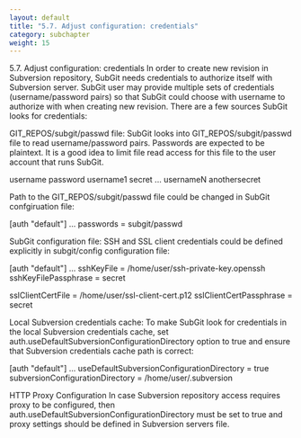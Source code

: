 ```yaml
---
layout: default
title: "5.7. Adjust configuration: credentials"
category: subchapter
weight: 15
---
```

5.7. Adjust configuration: credentials
In order to create new revision in Subversion repository, SubGit needs credentials to authorize itself with Subversion server. SubGit user may provide multiple sets of credentials (username/password pairs) so that SubGit could choose with username to authorize with when creating new revision. There are a few sources SubGit looks for credentials:

GIT_REPOS/subgit/passwd file:  SubGit looks into GIT_REPOS/subgit/passwd file to read username/password pairs. Passwords are expected to be plaintext. It is a good idea to limit file read access for this file to the user account that runs SubGit.

username password
username1 secret
...
usernameN anothersecret

Path to the GIT_REPOS/subgit/passwd file could be changed in SubGit confgiruation file:

[auth "default"]
...
passwords = subgit/passwd

SubGit configuration file:  SSH and SSL client credentials could be defined explicitly in subgit/config configuration file:

[auth "default"]
...
sshKeyFile = /home/user/ssh-private-key.openssh
sshKeyFilePassphrase = secret

sslClientCertFile = /home/user/ssl-client-cert.p12
sslClientCertPassphrase = secret

Local Subversion credentials cache:  To make SubGit look for credentials in the local Subversion credentials cache, set auth.useDefaultSubversionConfigurationDirectory option to true and ensure that Subversion credentials cache path is correct:

[auth "default"]
...
useDefaultSubversionConfigurationDirectory = true
subversionConfigurationDirectory = /home/user/.subversion

HTTP Proxy Configuration
In case Subversion repository access requires proxy to be configured, then auth.useDefaultSubversionConfigurationDirectory must be set to true and proxy settings should be defined in Subversion servers file.